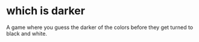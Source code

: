 # which is darker
A game where you guess the darker of the colors before they get turned to black and white.

